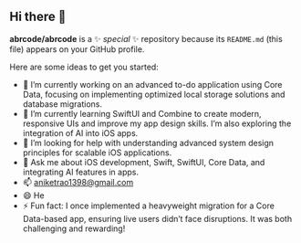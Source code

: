 ## Hi there 👋

**abrcode/abrcode** is a ✨ _special_ ✨ repository because its `README.md` (this file) appears on your GitHub profile.

Here are some ideas to get you started:

- 🔭 I’m currently working on an advanced to-do application using Core Data, focusing on implementing optimized local storage solutions and database migrations.
- 🌱 I’m currently learning SwiftUI and Combine to create modern, responsive UIs and improve my app design skills. I’m also exploring the integration of AI into iOS apps.
- 🤔 I’m looking for help with understanding advanced system design principles for scalable iOS applications.
- 💬 Ask me about iOS development, Swift, SwiftUI, Core Data, and integrating AI features in apps.
- 📫 aniketrao1398@gmail.com
- 😄 He
- ⚡ Fun fact:  I once implemented a heavyweight migration for a Core Data-based app, ensuring live users didn’t face disruptions. It was both challenging and rewarding!
